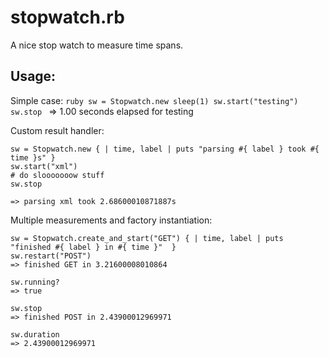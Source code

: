 stopwatch.rb
============

A nice stop watch to measure time spans.

Usage:
------

Simple case:
    ```ruby
    sw = Stopwatch.new
    sleep(1)
    sw.start("testing")
    sw.stop
    ```
    => 1.00 seconds elapsed for testing 


Custom result handler:
  
    sw = Stopwatch.new { | time, label | puts "parsing #{ label } took #{ time }s" }
    sw.start("xml")
    # do slooooooow stuff
    sw.stop
    
    => parsing xml took 2.68600010871887s


Multiple measurements and factory instantiation:

    sw = Stopwatch.create_and_start("GET") { | time, label | puts "finished #{ label } in #{ time }"  } 
    sw.restart("POST")
    => finished GET in 3.21600008010864
      
    sw.running?
    => true
    
    sw.stop
    => finished POST in 2.43900012969971
    
    sw.duration
    => 2.43900012969971

